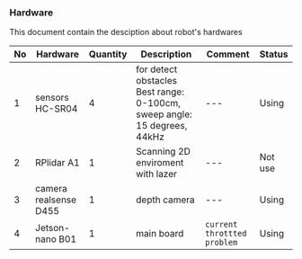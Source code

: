 ### Hardware

This document contain the desciption about robot's hardwares

|No|Hardware|Quantity|Description|Comment|Status|
|---|---|---|---|---|---|
|1|sensors HC-SR04|4|for detect obstacles Best range: 0-100cm, sweep angle: 15 degrees, 44kHz|---|Using|
|2|RPlidar A1|1|Scanning 2D enviroment with lazer|---|Not use|
|3|camera realsense D455|1|depth camera |---|Using|
|4|Jetson-nano B01|1|main board|`current throttted problem`|Using|

